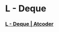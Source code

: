# L - Deque
### [L - Deque | Atcoder](https://atcoder.jp/contests/dp/tasks/dp_l?fbclid=IwAR3h1WM4pVw1jcJQswu_LF3e7ji9dvhHBcCittDlClUz-RzAUw1ywfSgeZI)
